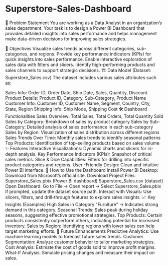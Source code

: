 # Superstore-Sales-Dashboard
📘 Problem Statement
You are working as a Data Analyst in an organization’s sales department. Your task is to design a Power BI Dashboard that provides detailed insights into sales performance and helps management make data-driven decisions for improving sales strategies.

🧱 Objectives
Visualize sales trends across different categories, sub-categories, and regions.
Provide key performance indicators (KPIs) for quick insights into sales performance.
Enable interactive exploration of sales data with filters and slicers.
Identify high-performing products and sales channels to support strategic decisions.
🏗️ Data Model (Dataset: Superstore_Sales.csv)
The dataset includes various sales attributes such as:

Sales Info: Order ID, Order Date, Ship Date, Sales, Quantity, Discount
Product Details: Product ID, Category, Sub-Category, Product Name
Customer Info: Customer ID, Customer Name, Segment, Country, City, State, Region
Shipping Info: Ship Mode, Shipping Cost
🛠️ Dashboard Functionalities
Sales Overview:
Total Sales, Total Orders, Total Quantity Sold
Sales by Category:
Breakdown of sales by product category
Sales by Sub-Category:
Detailed analysis of sales performance in each sub-category
Sales by Region:
Visualization of sales distribution across different regions
Sales Trends Over Time:
Monthly sales trends to identify seasonal patterns
Top Products:
Identification of top-selling products based on sales volume
✨ Features
Interactive Visualizations: Dynamic charts and slicers for in-depth analysis.
Key Performance Indicators (KPIs): Snapshot of critical sales metrics.
Slice & Dice Capabilities: Filters for drilling into specific product categories and regions.
User -Friendly Design: Clean and intuitive Power BI interface.
🔧 How to Use the Dashboard
Install Power BI Desktop: Download from Microsoft’s official site.
Download Project Files:
Superstore_Sales.pbix (Power BI dashboard)
Superstore_Sales.csv (dataset)
Open Dashboard:
Go to File → Open report → Select Superstore_Sales.pbix
If prompted, update the dataset source path.
Interact with Visuals:
Use slicers, filters, and drill-through features to explore sales insights.
📈 Key Insights (Examples)
High Sales in Category "Furniture" → Indicates strong demand in this category.
Seasonal Trends: Sales peak during holiday seasons, suggesting effective promotional strategies.
Top Products: Certain products consistently outperform others, indicating potential for increased inventory.
Sales by Region: Identifying regions with lower sales can help target marketing efforts.
🚀 Future Enhancements
Predictive Analytics: Use machine learning models to forecast future sales trends.
Customer Segmentation: Analyze customer behavior to tailor marketing strategies.
Cost Analysis: Estimate the cost of goods sold to improve profit margins.
What-If Analysis: Simulate pricing changes and measure their impact on sales.
